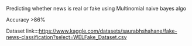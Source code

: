 Predicting whether news is real or fake using Multinomial naive bayes algo 

Accuracy >86%
 

Dataset link:::https://www.kaggle.com/datasets/saurabhshahane/fake-news-classification?select=WELFake_Dataset.csv
